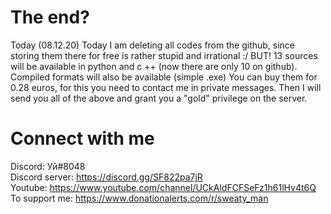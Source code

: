 # The end?
Today (08.12.20) Today I am deleting all codes from the github, since storing them there for free is rather stupid and irrational :/
BUT! 13 sources will be available in python and c ++ (now there are only 10 on github). Compiled formats will also be available (simple .exe)
You can buy them for 0.28 euros, for this you need to contact me in private messages. Then I will send you all of the above and grant you a "gold" privilege on the server.

# Connect with me
Discord: Уй#8048
<br>Discord server: https://discord.gg/SF822pa7jR
<br>Youtube: https://www.youtube.com/channel/UCkAldFCFSeFz1h61lHv4t6Q
<br>To support me: https://www.donationalerts.com/r/sweaty_man

